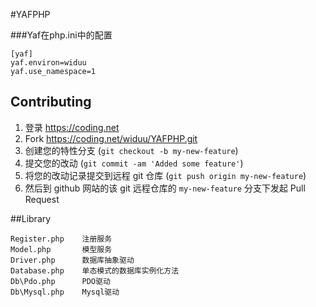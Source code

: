 #YAFPHP

###Yaf在php.ini中的配置

	[yaf]
	yaf.environ=widuu
	yaf.use_namespace=1


## Contributing

1. 登录 <https://coding.net>
2. Fork <https://coding.net/widuu/YAFPHP.git>
3. 创建您的特性分支 (`git checkout -b my-new-feature`)
4. 提交您的改动 (`git commit -am 'Added some feature'`)
5. 将您的改动记录提交到远程 git 仓库 (`git push origin my-new-feature`)
6. 然后到 github 网站的该 git 远程仓库的 `my-new-feature` 分支下发起 Pull Request


##Library

	Register.php 	注册服务
	Model.php	 	模型服务
	Driver.php		数据库抽象驱动
	Database.php	单态模式的数据库实例化方法
	Db\Pdo.php		PDO驱动
	Db\Mysql.php	Mysql驱动		
